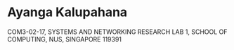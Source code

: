# Ayanga Kalupahana
COM3-02-17, SYSTEMS AND NETWORKING RESEARCH LAB 1, SCHOOL OF COMPUTING, NUS, SINGAPORE 119391
